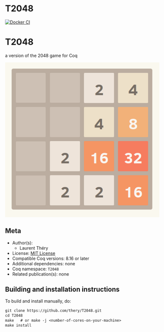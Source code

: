 <!---
This file was generated from `meta.yml`, please do not edit manually.
Follow the instructions on https://github.com/coq-community/templates to regenerate.
--->
# T2048

[![Docker CI][docker-action-shield]][docker-action-link]

[docker-action-shield]: https://github.com/thery/T2048/workflows/Docker%20CI/badge.svg?branch=master
[docker-action-link]: https://github.com/thery/T2048/actions?query=workflow:"Docker%20CI"




# T2048
a version of the 2048 game for Coq

![2048](./2048.png)

## Meta

- Author(s):
  - Laurent Théry
- License: [MIT License](LICENSE)
- Compatible Coq versions: 8.16 or later
- Additional dependencies: none
- Coq namespace: `T2048`
- Related publication(s): none

## Building and installation instructions

To build and install manually, do:

``` shell
git clone https://github.com/thery/T2048.git
cd T2048
make   # or make -j <number-of-cores-on-your-machine> 
make install
```



